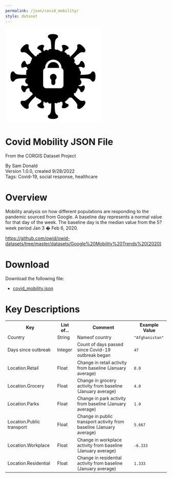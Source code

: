 ```yaml
---
permalink: /json/covid_mobility/
style: dataset
---
```


<img class="img-thumbnail float-right"
     src="/images/datasets/covid-mobility-icon.png"
     alt="covid mobility icon"
     role="presentation">

# Covid Mobility JSON File

<p class='lead'>From the CORGIS Dataset Project</p>

<span class='text-muted'>By Sam Donald</span><br>
<span class='text-muted'>Version 1.0.0, created 9/28/2022</span><br>
<span class='text-muted'>Tags: Covid-19, social response, healthcare</span>

# Overview

Mobility analysis on how different populations are responding to the pandemic sourced from Google. A baseline day represents a normal value for that day of the week. The baseline day is the median value from the 5?week period Jan 3 � Feb 6, 2020.


<https://github.com/owid/owid-datasets/tree/master/datasets/Google%20Mobility%20Trends%20(2020)>




# Download

Download the following file:

* <a href='../../datasets/json/covid_mobility/covid_mobility.json' download>covid_mobility.json <span class="fas fa-download"></span></a>

# Key Descriptions
    
<table class='table table-condensed table-striped table-bordered table-hover'>
<tr>
    <th class=''>Key</th>
    <th class=''>List of...</th>
    <th class=''>Comment</th>
    <th class=''>Example Value</th>
</tr>

<tr>
    <td>Country</td>
    <td>String</td> 
    <td>Nameof country</td>
    <td><code>"Afghanistan"</code></td>
</tr>

<tr>
    <td>Days since outbreak</td>
    <td>Integer</td> 
    <td>Count of days passed since Covid-19 outbreak began</td>
    <td><code>47</code></td>
</tr>

<tr>
    <td>Location.Retail</td>
    <td>Float</td> 
    <td>Change in retail activity from baseline (January average)</td>
    <td><code>0.0</code></td>
</tr>

<tr>
    <td>Location.Grocery</td>
    <td>Float</td> 
    <td>Change in grocery activity from baseline (January average)</td>
    <td><code>4.0</code></td>
</tr>

<tr>
    <td>Location.Parks</td>
    <td>Float</td> 
    <td>Change in park activity from baseline (January average)</td>
    <td><code>1.0</code></td>
</tr>

<tr>
    <td>Location.Public transport</td>
    <td>Float</td> 
    <td>Change in public transport activity from baseline (January average)</td>
    <td><code>5.667</code></td>
</tr>

<tr>
    <td>Location.Workplace</td>
    <td>Float</td> 
    <td>Change in workplace activity from baseline (January average)</td>
    <td><code>-6.333</code></td>
</tr>

<tr>
    <td>Location.Residential</td>
    <td>Float</td> 
    <td>Change in residential activity from baseline (January average)</td>
    <td><code>1.333</code></td>
</tr>

</table>
